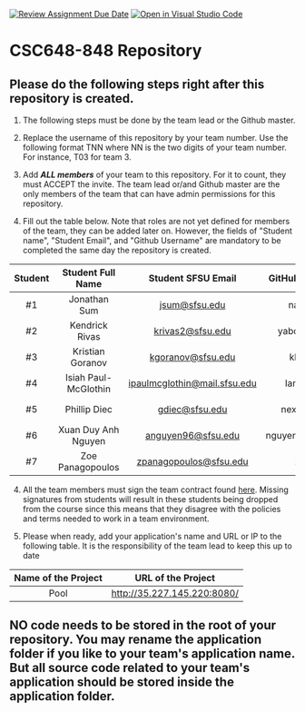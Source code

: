 [![Review Assignment Due Date](https://classroom.github.com/assets/deadline-readme-button-24ddc0f5d75046c5622901739e7c5dd533143b0c8e959d652212380cedb1ea36.svg)](https://classroom.github.com/a/Js4uHtYT)
[![Open in Visual Studio Code](https://classroom.github.com/assets/open-in-vscode-718a45dd9cf7e7f842a935f5ebbe5719a5e09af4491e668f4dbf3b35d5cca122.svg)](https://classroom.github.com/online_ide?assignment_repo_id=11691892&assignment_repo_type=AssignmentRepo)
# CSC648-848 Repository

## Please do the following steps right after this repository is created.

1. The following steps must be done by the team lead or the Github master. 

2. Replace the username of this repository by your team number. Use the following format TNN where NN is the two digits of your team number. For instance, T03 for team 3. 

2. Add ***ALL members*** of your team to this repository. For it to count, they must ACCEPT the invite. The team lead or/and Github master are the only members of the team that can have admin permissions for this repository. 

3. Fill out the table below. Note that roles are not yet defined for members of the team, they can be added later on. However, the fields of "Student name", "Student Email", and "Github Username" are mandatory to be completed the same day the repository is created. 


| Student      | Student Full Name |Student SFSU Email | GitHub Username | Discord Username   |      Role      |
|    :---:     |   :---:           |       :---:       |     :---:       |        :---:       |:--------------:| 
|      #1      |    Jonathan Sum   |     jsum@sfsu.edu |    nasalito9    |      hoe2          | Database Duke  |
|      #2      |  Kendrick Rivas   |  krivas2@sfsu.edu |  yaboikendrick  |  kendrickkrivas    |  Github Guru   |
|      #3      |  Kristian Goranov |  kgoranov@sfsu.edu|  kkrstchn       |  bonemaster7977    | Frontend Lead  |
|      #4      |Isiah Paul-McGlothin|ipaulmcglothin@mail.sfsu.edu|IamGemek|     gemek         |   UX Expert    |
|      #5      |  Phillip Diec     |     gdiec@sfsu.edu|   nexusstar12   |      Nexusstar     | Backend Baron  |
|      #6      |Xuan Duy Anh Nguyen| anguyen96@sfsu.edu|nguyenxuanduyanh |      nxdanh        | Devops Officer |
|      #7      |  Zoe Panagopoulos |zpanagopoulos@sfsu.edu| zrrrpy       |       zrrrpy       |   Team Lead    |


4. All the team members must sign the team contract found [here](https://forms.gle/dxATAsa9isXKbcBn7). Missing signatures from students will result in these students being dropped from the course since this means that they disagree with the policies and terms needed to work in a team environment. 

4. Please when ready, add your application's name and URL or IP to the following table. It is the responsibility of the team lead to keep this up to date 

| Name of the Project |         URL of the Project          | 
|:-------------------:|:-----------------------------------:|
|        Pool         | http://35.227.145.220:8080/         |
 

## NO code needs to be stored in the root of your repository. You may rename the application folder if you like to your team's application name. But all source code related to your team's application should be stored inside the application folder.
